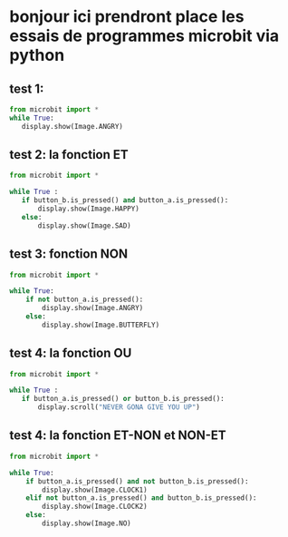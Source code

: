 # bonjour ici prendront place les essais de programmes microbit via python

## test 1:

```python
from microbit import *
while True:
   display.show(Image.ANGRY)
```

## test 2: la fonction ET

```py
from microbit import *

while True :
   if button_b.is_pressed() and button_a.is_pressed():
       display.show(Image.HAPPY)
   else:
       display.show(Image.SAD)
```

## test 3: fonction NON

```py
from microbit import *

while True:
    if not button_a.is_pressed():
        display.show(Image.ANGRY)
    else:
        display.show(Image.BUTTERFLY)
```

## test 4: la fonction OU

```py
from microbit import *

while True :
   if button_a.is_pressed() or button_b.is_pressed():
       display.scroll("NEVER GONA GIVE YOU UP")
```

## test 4: la fonction ET-NON et NON-ET

```py
from microbit import *

while True:
    if button_a.is_pressed() and not button_b.is_pressed():
        display.show(Image.CLOCK1)
    elif not button_a.is_pressed() and button_b.is_pressed():
        display.show(Image.CLOCK2)
    else:
        display.show(Image.NO)
```
